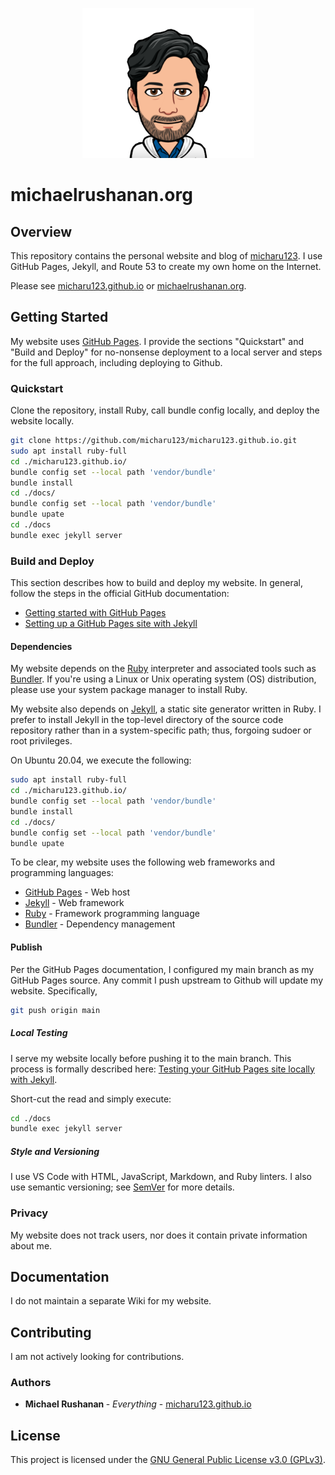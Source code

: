 <p align="center">
    <img alt="Personal website and blog of micharu123" src="./app-icon.png" style="width:275px; height:240px;">
</P>

# michaelrushanan.org

## Overview 

This repository contains the personal website and blog of [micharu123](https://github.com/micharu123). I use GitHub Pages, Jekyll, and Route 53 to create my own home on the Internet.

Please see [micharu123.github.io](micharu123.github.io) or [michaelrushanan.org](micharu123.github.io).

## Getting Started

My website uses [GitHub Pages](https://pages.github.com/). I provide the sections "Quickstart" and "Build and Deploy" for no-nonsense deployment to a local server and steps for the full approach, including deploying to Github.

### Quickstart

Clone the repository, install Ruby, call bundle config locally, and deploy the website locally.

```sh
git clone https://github.com/micharu123/micharu123.github.io.git
sudo apt install ruby-full
cd ./micharu123.github.io/
bundle config set --local path 'vendor/bundle'
bundle install
cd ./docs/
bundle config set --local path 'vendor/bundle'
bundle upate
cd ./docs
bundle exec jekyll server
```

### Build and Deploy

This section describes how to build and deploy my website. In general, follow the steps in the official GitHub documentation: 
* [Getting started with GitHub Pages](https://docs.github.com/en/github/working-with-github-pages/getting-started-with-github-pages)
* [Setting up a GitHub Pages site with Jekyll](https://docs.github.com/en/github/working-with-github-pages/creating-a-github-pages-site-with-jekyll) 

#### Dependencies

My website depends on the [Ruby](https://www.ruby-lang.org/en/) interpreter and associated tools such as [Bundler](https://bundler.io/). If you're using a Linux or Unix operating system (OS) distribution, please use your system package manager to install Ruby.

My website also depends on [Jekyll](https://jekyllrb.com/), a static site generator written in Ruby. I prefer to install Jekyll in the top-level directory of the source code repository rather than in a system-specific path; thus, forgoing sudoer or root privileges.

On Ubuntu 20.04, we execute the following:
```sh
sudo apt install ruby-full
cd ./micharu123.github.io/
bundle config set --local path 'vendor/bundle'
bundle install
cd ./docs/
bundle config set --local path 'vendor/bundle'
bundle upate
```

To be clear, my website uses the following web frameworks and programming languages:
* [GitHub Pages](https://github.com/) - Web host
* [Jekyll](https://jekyllrb.com/) - Web framework
* [Ruby](https://www.ruby-lang.org/en/) - Framework programming language
* [Bundler](https://bundler.io/) - Dependency management

#### Publish

Per the GitHub Pages documentation, I configured my main branch as my GitHub Pages source. Any commit I push upstream to Github will update my website. Specifically,
```sh
git push origin main
```

##### Local Testing

I serve my website locally before pushing it to the main branch. This process is formally described here: [Testing your GitHub Pages site locally with Jekyll](https://docs.github.com/en/github/working-with-github-pages/testing-your-github-pages-site-locally-with-jekyll).

Short-cut the read and simply execute:
```sh
cd ./docs
bundle exec jekyll server
```

##### Style and Versioning

I use VS Code with HTML, JavaScript, Markdown, and Ruby linters. I also use semantic versioning; see [SemVer](http://semver.org/) for more details.

### Privacy

My website does not track users, nor does it contain private information about me.

## Documentation

I do not maintain a separate Wiki for my website.

## Contributing

I am not actively looking for contributions.

### Authors

* **Michael Rushanan <micharu123>** - *Everything* - [micharu123.github.io](https://github.com/micharu123/micharu123.github.io)


## License

This project is licensed under the [GNU General Public License v3.0 (GPLv3)](LICENSE.md).
